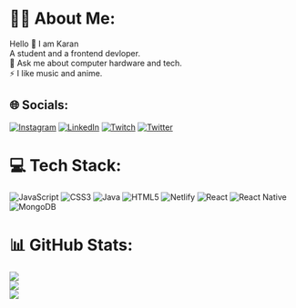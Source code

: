 # 🧍‍♂️ About Me:
 Hello 👋 I am Karan<br> A student and a frontend devloper.<br>💬 Ask me about computer hardware and tech.<br>⚡ I like music and anime.


## 🌐 Socials:
[![Instagram](https://img.shields.io/badge/Insta-%23E4405F.svg?logo=Instagram&logoColor=white&color=crimson)](https://instagram.com/karan.kp_) [![LinkedIn](https://img.shields.io/badge/Linkedin-%230077B5.svg?logo=linkedin&logoColor=white)](https://linkedin.com/in/karan-pawar-212599219) [![Twitch](https://img.shields.io/badge/Twitch-%239146FF.svg?logo=Twitch&logoColor=white)](https://twitch.tv/oni0nionk) [![Twitter](https://img.shields.io/badge/Twitter-%231DA1F2.svglogo=Twitter&logoColor=white)](https://twitter.com/@KaranPawar81) 

# 💻 Tech Stack:
![JavaScript](https://img.shields.io/badge/javascript-%23323330.svg?style=flat-square&logo=javascript&logoColor=%23F7DF1E) ![CSS3](https://img.shields.io/badge/css3-%231572B6.svg?style=flat-square&logo=css3&logoColor=white) ![Java](https://img.shields.io/badge/java-%23ED8B00.svg?style=flat-square&logo=java&logoColor=white) ![HTML5](https://img.shields.io/badge/html5-%23E34F26.svg?style=flat-square&logo=html5&logoColor=white) ![Netlify](https://img.shields.io/badge/netlify-%23000000.svg?style=flat-square&logo=netlify&logoColor=#00C7B7) ![React](https://img.shields.io/badge/react-%2320232a.svg?style=flat-square&logo=react&logoColor=%2361DAFB) ![React Native](https://img.shields.io/badge/react_native-%2320232a.svg?style=flat-square&logo=react&logoColor=%2361DAFB) ![MongoDB](https://img.shields.io/badge/MongoDB-%234ea94b.svg?style=flat-square&logo=mongodb&logoColor=white)
# 📊 GitHub Stats:
![](https://github-readme-stats.vercel.app/api?username=Kreez81&theme=dracula&hide_border=true&include_all_commits=false&count_private=false)<br/>
![](https://github-readme-streak-stats.herokuapp.com/?user=Kreez81&theme=dracula&hide_border=true)<br/>
![](https://github-readme-stats.vercel.app/api/top-langs/?username=Kreez81&theme=dracula&hide_border=true&include_all_commits=false&count_private=false&layout=compact)
